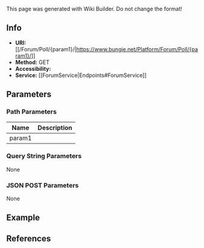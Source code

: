<span class="wiki-builder">This page was generated with Wiki Builder. Do not change the format!</span>

## Info

* **URI:** [[/Forum/Poll/{param1}/|https://www.bungie.net/Platform/Forum/Poll/{param1}/]]
* **Method:** GET
* **Accessibility:** 
* **Service:** [[ForumService|Endpoints#ForumService]]

## Parameters
### Path Parameters
Name | Description
---- | -----------
param1 | 

### Query String Parameters
None

### JSON POST Parameters
None

## Example


## References
